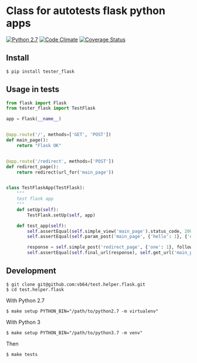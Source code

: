 # Class for autotests flask python apps

[![Python 2.7](https://img.shields.io/travis/vb64/test.helper.flask.svg?label=Python%202.7&style=plastic)](https://travis-ci.org/vb64/test.helper.flask)
[![Code Climate](https://img.shields.io/codeclimate/maintainability-percentage/vb64/test.helper.flask.svg?label=Code%20Climate&style=plastic)](https://codeclimate.com/github/vb64/test.helper.flask)
[![Coverage Status](https://coveralls.io/repos/github/vb64/test.helper.flask/badge.svg?branch=master)](https://coveralls.io/github/vb64/test.helper.flask?branch=master)

## Install
```
$ pip install tester_flask
```

## Usage in tests

```python
from flask import Flask
from tester_flask import TestFlask

app = Flask(__name__)


@app.route('/', methods=['GET', 'POST'])
def main_page():
    return "Flask OK"


@app.route('/redirect', methods=['POST'])
def redirect_page():
    return redirect(url_for('main_page'))


class TestFlaskApp(TestFlask):
    """
    test flask app
    """
    def setUp(self):
        TestFlask.setUp(self, app)

    def test_app(self):
        self.assertEqual(self.simple_view('main_page').status_code, 200)
        self.assertEqual(self.param_post('main_page', {'hello': 1}, {'one': 1}).status_code, 200)

        response = self.simple_post('redirect_page', {'one': 1}, follow=False)
        self.assertEqual(self.final_url(response), self.get_url('main_page'))

```

## Development
```
$ git clone git@github.com:vb64/test.helper.flask.git
$ cd test.helper.flask
```

With Python 2.7
```
$ make setup PYTHON_BIN="/path/to/python2.7 -m virtualenv"
```

With Python 3
```
$ make setup PYTHON_BIN="/path/to/python3.7 -m venv"
```

Then
```
$ make tests
```

